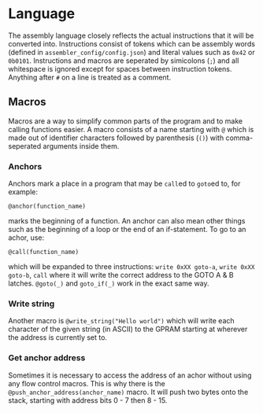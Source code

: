 # Language

The assembly language closely reflects the actual instructions that it will be converted into. Instructions consist of tokens which can be assembly words (defined in `assembler_config/config.json`) and literal values such as `0x42` or `0b0101`. Instructions and macros are seperated by simicolons (`;`) and all whitespace is ignored except for spaces between instruction tokens. Anything after `#` on a line is treated as a comment.

## Macros

Macros are a way to simplify common parts of the program and to make calling functions easier. A macro consists of a name starting with `@` which is made out of identifier characters followed by parenthesis (`()`) with comma-seperated arguments inside them.

### Anchors

Anchors mark a place in a program that may be `call`ed to `goto`ed to, for example:

```
@anchor(function_name)
```

marks the beginning of a function. An anchor can also mean other things such as the beginning of a loop or the end of an if-statement. To go to an achor, use:

```
@call(function_name)
```

which will be expanded to three instructions: `write 0xXX goto-a`, `write 0xXX goto-b`, `call` where it will write the correct address to the GOTO A & B latches. `@goto(_)` and `goto_if(_)` work in the exact same way.

### Write string

Another macro is `@write_string("Hello world")` which will write each character of the given string (in ASCII) to the GPRAM starting at wherever the address is currently set to.

### Get anchor address

Sometimes it is necessary to access the address of an achor without using any flow control macros. This is why there is the `@push_anchor_address(anchor_name)` macro. It will push two bytes onto the stack, starting with address bits 0 - 7 then 8 - 15.